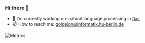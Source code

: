 ### Hi there 👋


- 🔭 I’m currently working on: natural language processing in [flair](https://github.com/flairNLP/flair)
- 📫 How to reach me: [goldejon@informatik.hu-berlin.de](mailto:goldejon@informatik.hu-berlin.de)


![Metrics](https://github.com/whoisjones/whoisjones/master/github-metrics.svg)
